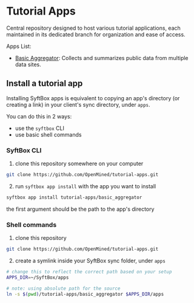 # Tutorial Apps

Central repository designed to host various tutorial applications, each maintained in its dedicated branch for organization and ease of access.

Apps List:

- [Basic Aggregator](https://github.com/OpenMined/tutorial-apps/tree/main/basic_aggregator): Collects and summarizes public data from multiple data sites.

## Install a tutorial app

Installing SyftBox apps is equivalent to copying an app's directory (or creating a link) in your client's sync directory, under `apps`.

You can do this in 2 ways:

- use the `syftbox` CLI
- use basic shell commands

### SyftBox CLI

1. clone this repository somewhere on your computer

```sh
git clone https://github.com/OpenMined/tutorial-apps.git
```

2. run `syftbox app install` with the app you want to install

```sh
syftbox app install tutorial-apps/basic_aggregator
```

the first argument should be the path to the app's directory

### Shell commands

1. clone this repository

```sh
git clone https://github.com/OpenMined/tutorial-apps.git
```

2. create a symlink inside your SyftBox sync folder, under `apps`

```sh
# change this to reflect the correct path based on your setup
APPS_DIR=~/SyftBox/apps

# note: using absolute path for the source
ln -s $(pwd)/tutorial-apps/basic_aggregator $APPS_DIR/apps
```
